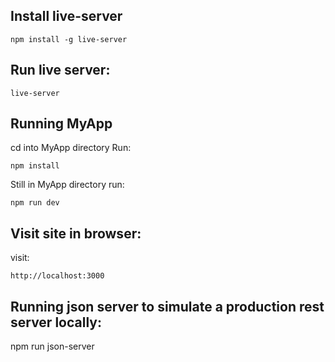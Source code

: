 ## Install live-server
```
npm install -g live-server
```

## Run live server:
```
live-server
```


## Running MyApp
cd into MyApp directory
Run:
```
npm install
```

Still in MyApp directory run:
```
npm run dev
```

## Visit site in browser:
visit:
```
http://localhost:3000
```

## Running json server to simulate a production rest server locally:
npm run json-server